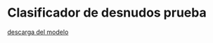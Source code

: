# Clasificador de desnudos prueba

[descarga del modelo](https://stackoverflow.com/questions/64273951/error-on-running-super-resolution-model-from-onnx)